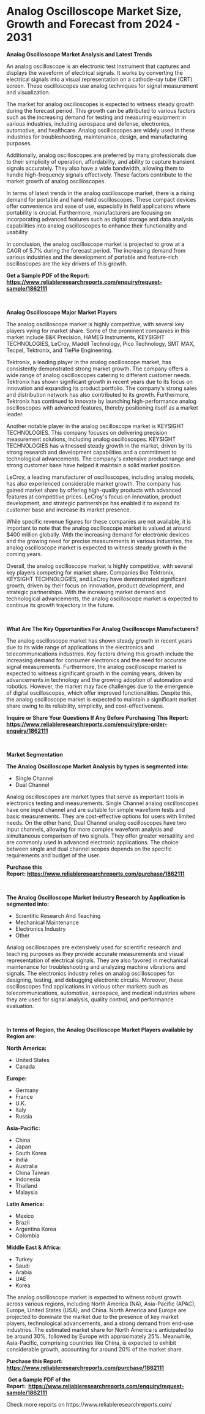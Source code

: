 <p><h1>Analog Oscilloscope Market Size, Growth and Forecast from 2024 - 2031</h1></p><p><strong>Analog Oscilloscope Market Analysis and Latest Trends</strong></p>
<p><p>An analog oscilloscope is an electronic test instrument that captures and displays the waveform of electrical signals. It works by converting the electrical signals into a visual representation on a cathode-ray tube (CRT) screen. These oscilloscopes use analog techniques for signal measurement and visualization.</p><p>The market for analog oscilloscopes is expected to witness steady growth during the forecast period. This growth can be attributed to various factors such as the increasing demand for testing and measuring equipment in various industries, including aerospace and defense, electronics, automotive, and healthcare. Analog oscilloscopes are widely used in these industries for troubleshooting, maintenance, design, and manufacturing purposes.</p><p>Additionally, analog oscilloscopes are preferred by many professionals due to their simplicity of operation, affordability, and ability to capture transient signals accurately. They also have a wide bandwidth, allowing them to handle high-frequency signals effectively. These factors contribute to the market growth of analog oscilloscopes.</p><p>In terms of latest trends in the analog oscilloscope market, there is a rising demand for portable and hand-held oscilloscopes. These compact devices offer convenience and ease of use, especially in field applications where portability is crucial. Furthermore, manufacturers are focusing on incorporating advanced features such as digital storage and data analysis capabilities into analog oscilloscopes to enhance their functionality and usability.</p><p>In conclusion, the analog oscilloscope market is projected to grow at a CAGR of 5.7% during the forecast period. The increasing demand from various industries and the development of portable and feature-rich oscilloscopes are the key drivers of this growth.</p></p>
<p><strong>Get a Sample PDF of the Report:&nbsp; <a href="https://www.reliableresearchreports.com/enquiry/request-sample/1862111">https://www.reliableresearchreports.com/enquiry/request-sample/1862111</a></strong></p>
<p>&nbsp;</p>
<p><strong>Analog Oscilloscope Major Market Players</strong></p>
<p><p>The analog oscilloscope market is highly competitive, with several key players vying for market share. Some of the prominent companies in this market include B&K Precision, HAMEG Instruments, KEYSIGHT TECHNOLOGIES, LeCroy, Madell Technology, Pico Technology, SMT MAX, Tecpel, Tektronix, and TiePie Engineering.</p><p>Tektronix, a leading player in the analog oscilloscope market, has consistently demonstrated strong market growth. The company offers a wide range of analog oscilloscopes catering to different customer needs. Tektronix has shown significant growth in recent years due to its focus on innovation and expanding its product portfolio. The company's strong sales and distribution network has also contributed to its growth. Furthermore, Tektronix has continued to innovate by launching high-performance analog oscilloscopes with advanced features, thereby positioning itself as a market leader.</p><p>Another notable player in the analog oscilloscope market is KEYSIGHT TECHNOLOGIES. This company focuses on delivering precision measurement solutions, including analog oscilloscopes. KEYSIGHT TECHNOLOGIES has witnessed steady growth in the market, driven by its strong research and development capabilities and a commitment to technological advancements. The company's extensive product range and strong customer base have helped it maintain a solid market position.</p><p>LeCroy, a leading manufacturer of oscilloscopes, including analog models, has also experienced considerable market growth. The company has gained market share by offering high-quality products with advanced features at competitive prices. LeCroy's focus on innovation, product development, and strategic partnerships has enabled it to expand its customer base and increase its market presence.</p><p>While specific revenue figures for these companies are not available, it is important to note that the analog oscilloscope market is valued at around $400 million globally. With the increasing demand for electronic devices and the growing need for precise measurements in various industries, the analog oscilloscope market is expected to witness steady growth in the coming years.</p><p>Overall, the analog oscilloscope market is highly competitive, with several key players competing for market share. Companies like Tektronix, KEYSIGHT TECHNOLOGIES, and LeCroy have demonstrated significant growth, driven by their focus on innovation, product development, and strategic partnerships. With the increasing market demand and technological advancements, the analog oscilloscope market is expected to continue its growth trajectory in the future.</p></p>
<p>&nbsp;</p>
<p><strong>What Are The Key Opportunities For Analog Oscilloscope Manufacturers?</strong></p>
<p><p>The analog oscilloscope market has shown steady growth in recent years due to its wide range of applications in the electronics and telecommunications industries. Key factors driving this growth include the increasing demand for consumer electronics and the need for accurate signal measurements. Furthermore, the analog oscilloscope market is expected to witness significant growth in the coming years, driven by advancements in technology and the growing adoption of automation and robotics. However, the market may face challenges due to the emergence of digital oscilloscopes, which offer improved functionalities. Despite this, the analog oscilloscope market is expected to maintain a significant market share owing to its reliability, simplicity, and cost-effectiveness.</p></p>
<p><strong>Inquire or Share Your Questions If Any Before Purchasing This Report: <a href="https://www.reliableresearchreports.com/enquiry/pre-order-enquiry/1862111">https://www.reliableresearchreports.com/enquiry/pre-order-enquiry/1862111</a></strong></p>
<p>&nbsp;</p>
<p><strong>Market Segmentation</strong></p>
<p><strong>The Analog Oscilloscope Market Analysis by types is segmented into:</strong></p>
<p><ul><li>Single Channel</li><li>Dual Channel</li></ul></p>
<p><p>Analog oscilloscopes are market types that serve as important tools in electronics testing and measurements. Single Channel analog oscilloscopes have one input channel and are suitable for simple waveform tests and basic measurements. They are cost-effective options for users with limited needs. On the other hand, Dual Channel analog oscilloscopes have two input channels, allowing for more complex waveform analysis and simultaneous comparison of two signals. They offer greater versatility and are commonly used in advanced electronic applications. The choice between single and dual channel scopes depends on the specific requirements and budget of the user.</p></p>
<p><strong>Purchase this Report:&nbsp;<a href="https://www.reliableresearchreports.com/purchase/1862111">https://www.reliableresearchreports.com/purchase/1862111</a></strong></p>
<p>&nbsp;</p>
<p><strong>The Analog Oscilloscope Market Industry Research by Application is segmented into:</strong></p>
<p><ul><li>Scientific Research And Teaching</li><li>Mechanical Maintenance</li><li>Electronics Industry</li><li>Other</li></ul></p>
<p><p>Analog oscilloscopes are extensively used for scientific research and teaching purposes as they provide accurate measurements and visual representation of electrical signals. They are also favored in mechanical maintenance for troubleshooting and analyzing machine vibrations and signals. The electronics industry relies on analog oscilloscopes for designing, testing, and debugging electronic circuits. Moreover, these oscilloscopes find applications in various other markets such as telecommunications, automotive, aerospace, and medical industries where they are used for signal analysis, quality control, and performance evaluation.</p></p>
<p>&nbsp;</p>
<p><strong>In terms of Region, the Analog Oscilloscope Market Players available by Region are:</strong></p>
<p>
    <p> <strong> North America: </strong>
        <ul>
            <li>United States</li>
            <li>Canada</li>
        </ul>
        </p> 
    <p> <strong> Europe: </strong>
        <ul>
            <li>Germany</li>
            <li>France</li>
            <li>U.K.</li>
            <li>Italy</li>
            <li>Russia</li>
        </ul>
        </p> 
    <p> <strong> Asia-Pacific: </strong>
        <ul>
            <li>China</li>
            <li>Japan</li>
            <li>South Korea</li>
            <li>India</li>
            <li>Australia</li>
            <li>China Taiwan</li>
            <li>Indonesia</li>
            <li>Thailand</li>
            <li>Malaysia</li>
        </ul>
        </p> 
    <p> <strong> Latin America: </strong>
        <ul>
            <li>Mexico</li>
            <li>Brazil</li>
            <li>Argentina Korea</li>
            <li>Colombia</li>
        </ul>
        </p> 
    <p> <strong> Middle East & Africa: </strong>
        <ul>
            <li>Turkey</li>
            <li>Saudi</li>
            <li>Arabia</li>
            <li>UAE</li>
            <li>Korea</li>
        </ul>
    </p>
    </p>
<p><p>The analog oscilloscope market is expected to witness robust growth across various regions, including North America (NA), Asia-Pacific (APAC), Europe, United States (USA), and China. North America and Europe are projected to dominate the market due to the presence of key market players, technological advancements, and a strong demand from end-use industries. The estimated market share for North America is anticipated to be around 30%, followed by Europe with approximately 25%. Meanwhile, Asia-Pacific, comprising countries like China, is expected to exhibit considerable growth, accounting for around 20% of the market share.</p></p>
<p><strong>Purchase this Report: <a href="https://www.reliableresearchreports.com/purchase/1862111">https://www.reliableresearchreports.com/purchase/1862111</a></strong></p>
<p>&nbsp;<strong>Get a Sample PDF of the Report:&nbsp;&nbsp;<a href="https://www.reliableresearchreports.com/enquiry/request-sample/1862111">https://www.reliableresearchreports.com/enquiry/request-sample/1862111</a></strong></p>
<p><strong></strong></p>
<p>Check more reports on https://www.reliableresearchreports.com/</p>
